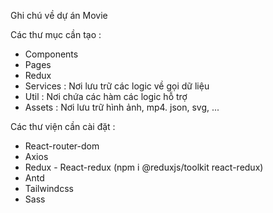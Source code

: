 Ghi chú về dự án Movie

Các thư mục cần tạo :

- Components
- Pages
- Redux
- Services : Nơi lưu trữ các logic về gọi dữ liệu
- Util : Nơi chứa các hàm các logic hỗ trợ
- Assets : Nơi lưu trữ hình ảnh, mp4. json, svg, ...

Các thư viện cần cài đặt :

- React-router-dom
- Axios
- Redux - React-redux (npm i @reduxjs/toolkit react-redux)
- Antd
- Tailwindcss
- Sass